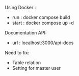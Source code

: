 Using Docker :
- run : docker compose build
- start : docker compose up -d

Documentation API:
- url : localhost:3000/api-docs

Need to fix:
- Table relation
- Setting for master user